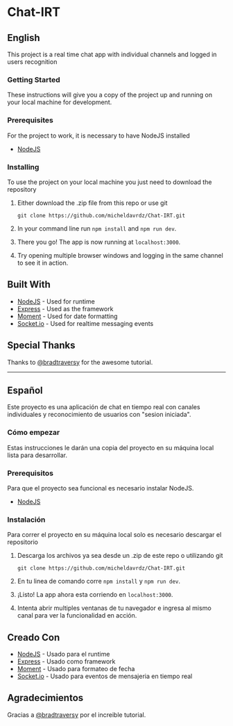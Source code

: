 # Chat-IRT

## English

This project is a real time chat app with individual channels and logged in users recognition

### Getting Started

These instructions will give you a copy of the project up and running on
your local machine for development.

### Prerequisites

For the project to work, it is necessary to have NodeJS installed
- [NodeJS](https://nodejs.org/en/)

### Installing

To use the project on your local machine you just need to download the repository

1. Either download the .zip file from this repo or use git

       git clone https://github.com/micheldavrdz/Chat-IRT.git
2. In your command line run `npm install` and `npm run dev`.
3. There you go! The app is now running at `localhost:3000`.
4. Try opening multiple browser windows and logging in the same channel to see it in action.

## Built With

  - [NodeJS](https://nodejs.org/en/) - Used for runtime
  - [Express](https://www.npmjs.com/package/express) - Used as the framework
  - [Moment](https://www.npmjs.com/package/moment) - Used for date formatting
  - [Socket.io](https://www.npmjs.com/package/socket.io) - Used for realtime messaging events

## Special Thanks

Thanks to [@bradtraversy](https://github.com/bradtraversy) for the awesome tutorial.

---

## Español

Este proyecto es una aplicación de chat en tiempo real con canales individuales y reconocimiento de usuarios con "sesion iniciada".

### Cómo empezar

Estas instrucciones le darán una copia del proyecto en su máquina local lista para desarrollar.

### Prerequisitos

Para que el proyecto sea funcional es necesario instalar NodeJS.
- [NodeJS](https://nodejs.org/en/)

### Instalación

Para correr el proyecto en su máquina local solo es necesario descargar el repositorio

1. Descarga los archivos ya sea desde un .zip de este repo o utilizando git

       git clone https://github.com/micheldavrdz/Chat-IRT.git
2. En tu linea de comando corre `npm install` y `npm run dev`.
3. ¡Listo! La app ahora esta corriendo en `localhost:3000`.
4. Intenta abrir multiples ventanas de tu navegador e ingresa al mismo canal para ver la funcionalidad en acción.

## Creado Con

  - [NodeJS](https://nodejs.org/en/) - Usado para el runtime
  - [Express](https://www.npmjs.com/package/express) - Usado como framework
  - [Moment](https://www.npmjs.com/package/moment) - Usado para formateo de fecha
  - [Socket.io](https://www.npmjs.com/package/socket.io) - Usado para eventos de mensajeria en tiempo real

## Agradecimientos

Gracias a [@bradtraversy](https://github.com/bradtraversy) por el increible tutorial.
